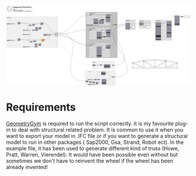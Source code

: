 ![](images/Truss_ScriptPreview.png)

Requirements
============
[GeometryGym](https://geometrygym.wordpress.com/) is required to run the script correctly. It is my favourite plug-in to deal with structural related problem. It is common to use it when you want to export your model in .IFC file or if you want to generate a structural model to run in other packages ( Sap2000, Gsa, Strand, Robot ect). In the example file, it has been used to generate different kind of truss (Howe, Pratt, Warren, Vierendel). It would have been possible even without but sometimes we don't have to reinvent the wheel if the wheel has been already invented!
